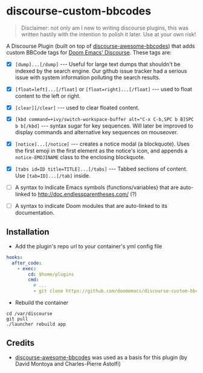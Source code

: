 # discourse-custom-bbcodes

> Disclaimer: not only am I new to writing discourse plugins, this was written hastily with the intention to polish it later. Use at your own risk!

A Discourse Plugin (built on top of [discourse-awesome-bbcodes]) that adds
custom BBCode tags for [Doom Emacs' Discourse](//discourse.doomemacs.org). These
tags are:

- [X] `[dump]...[/dump]` --- Useful for large text dumps that shouldn't be
      indexed by the search engine. Our github issue tracker had a serious issue
      with system information polluting the search results.
- [X] `[float=left]...[/float]` or `[float=right]...[/float]` --- used to float
      content to the left or right.
- [X] `[clear][/clear]` --- used to clear floated content.
- [X] `[kbd command=+ivy/switch-workspace-buffer alt="C-x C-b,SPC b B]SPC b
      b[/kbd]` --- syntax sugar for key sequences. Will later be improved to
      display commands and alternative key sequences on mouseover.
- [X] `[notice]...[/notice]` --- creates a notice modal (a blockquote). Uses the
      first emoji in the first element as the notice's icon, and appends a
      `notice-EMOJINAME` class to the enclosing blockquote.
- [X] `[tabs id=ID title=TITLE]...[/tabs]` --- Tabbed sections of content. Use
      `[tab=ID]...[/tab]` inside.
- [ ] A syntax to indicate Emacs symbols (functions/variables) that are
      auto-linked to http://doc.endlessparentheses.com/ (?)
- [ ] A syntax to indicate Doom modules that are auto-linked to its
      documentation.


## Installation

* Add the plugin's repo url to your container's yml config file

```yml
hooks:
  after_code:
    - exec:
        cd: $home/plugins
        cmd:
          # ...
          - git clone https://github.com/doomemacs/discourse-custom-bbcodes.git
```

* Rebuild the container

```
cd /var/discourse
git pull
./launcher rebuild app
```

## Credits

+ [discourse-awesome-bbcodes] was used as a basis for this plugin (by David Montoya and Charles-Pierre Astolfi)


[discourse-awesome-bbcodes]: https://github.com/rux-pizza/discourse-awesome-bbcodes
